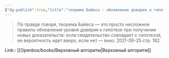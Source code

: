 ```yaml
---
{"dg-publish":true,"title":"теорема Байеса - обновление доверия к гипотезе при обновлении данных","tags":["quotes"],"date":"2021-06-25T20:55:00+04:00","modified_at":"2023-12-24T13:37:21+03:00","dg-path":"/quotes/202106252055.md","permalink":"/quotes/202106252055/","dgPassFrontmatter":true}
---
```



> По правде говоря, теорема Байеса — это просто несложное правило обновления уровня доверия к гипотезе при получении новых доказательств: если свидетельство совпадает с гипотезой, ее вероятность идет вверх, если нет — вниз.
	2021-06-25 стр. 182

Link:: [[Openbox/books/Верховный алгоритм\|Верховный алгоритм]]
